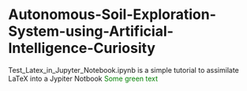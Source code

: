 # Autonomous-Soil-Exploration-System-using-Artificial-Intelligence-Curiosity

Test_Latex_in_Jupyter_Notebook.ipynb is a simple tutorial to assimilate LaTeX into a Jypiter Notbook
<span style="color: green"> Some green text </span>
